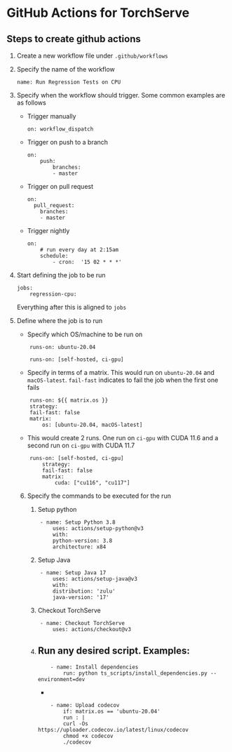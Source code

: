 # GitHub Actions for TorchServe

## Steps to create github actions

1. Create a new workflow file under `.github/workflows`
2. Specify the name of the workflow

    `name: Run Regression Tests on CPU`
3. Specify when the workflow should trigger. Some common examples are as follows

    - Trigger manually
        ```
        on: workflow_dispatch
        ```
    - Trigger on push to a branch
        ```
        on:
            push:
                branches:
                - master
        ```
    - Trigger on pull request
        ```
        on:
          pull_request:
            branches:
            - master
        ```
    - Trigger nightly
        ```
        on:
            # run every day at 2:15am
            schedule:
                - cron:  '15 02 * * *'
        ```

4. Start defining the job to be run
    ```
    jobs:
        regression-cpu:
    ```

    Everything after this is aligned to `jobs`

5. Define where the job is to run
    - Specify which OS/machine to be run on
    ```
        runs-on: ubuntu-20.04
    ```
    ```
        runs-on: [self-hosted, ci-gpu]
    ```
    - Specify in terms of a matrix. This would run on `ubuntu-20.04` and `macOS-latest`. `fail-fast` indicates to fail the job when the first one fails
    ```
        runs-on: ${{ matrix.os }}
        strategy:
        fail-fast: false
        matrix:
            os: [ubuntu-20.04, macOS-latest]
    ```
    -  This would create 2 runs. One run on `ci-gpu` with CUDA 11.6 and a second run on `ci-gpu` with CUDA 11.7
    ```
        runs-on: [self-hosted, ci-gpu]
            strategy:
            fail-fast: false
            matrix:
                cuda: ["cu116", "cu117"]
    ```

    6. Specify the commands to be executed for the run

        1. Setup python
        ```
            - name: Setup Python 3.8
                uses: actions/setup-python@v3
                with:
                python-version: 3.8
                architecture: x84
        ```
        2. Setup Java
        ```
            - name: Setup Java 17
                uses: actions/setup-java@v3
                with:
                distribution: 'zulu'
                java-version: '17'
        ```
        3. Checkout TorchServe
        ```
            - name: Checkout TorchServe
                uses: actions/checkout@v3
        ```
        4. Run any desired script. Examples:
            -
            ```
                - name: Install dependencies
                    run: python ts_scripts/install_dependencies.py --environment=dev
            ```
            -
            ```
                - name: Upload codecov
                    if: matrix.os == 'ubuntu-20.04'
                    run : |
                    curl -Os https://uploader.codecov.io/latest/linux/codecov
                    chmod +x codecov
                    ./codecov
            ```
